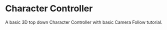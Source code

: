 # Character Controller

A basic 3D top down Character Controller with basic Camera Follow tutorial.
